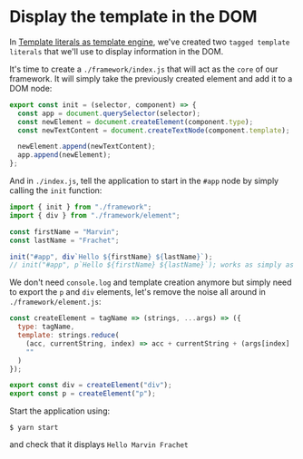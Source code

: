 # Display the template in the DOM

In [Template literals as template engine](/templating/template-literals.html), we've created two `tagged template literals` that we'll use to display information in the DOM.

It's time to create a `./framework/index.js` that will act as the `core` of our framework. It will simply take the previously created element and add it to a DOM node:

```javascript
export const init = (selector, component) => {
  const app = document.querySelector(selector);
  const newElement = document.createElement(component.type);
  const newTextContent = document.createTextNode(component.template);

  newElement.append(newTextContent);
  app.append(newElement);
};
```

And in `./index.js`, tell the application to start in the `#app` node by simply calling the `init` function:

```javascript
import { init } from "./framework";
import { div } from "./framework/element";

const firstName = "Marvin";
const lastName = "Frachet";

init("#app", div`Hello ${firstName} ${lastName}`);
// init("#app", p`Hello ${firstName} ${lastName}`); works as simply as moving div to p
```

We don't need `console.log` and template creation anymore but simply need to export the `p` and `div` elements, let's remove the noise all around in `./framework/element.js`:

```javascript
const createElement = tagName => (strings, ...args) => ({
  type: tagName,
  template: strings.reduce(
    (acc, currentString, index) => acc + currentString + (args[index] || ""),
    ""
  )
});

export const div = createElement("div");
export const p = createElement("p");
```

Start the application using:

```
$ yarn start
```

and check that it displays `Hello Marvin Frachet`
